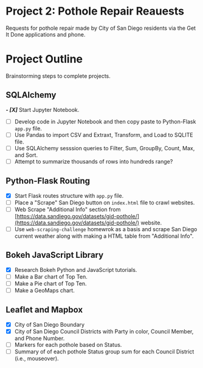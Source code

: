 # Project 2: Pothole Repair Reauests

Requests for pothole repair made by City of San Diego residents via the Get It Done applications and phone.

# Project Outline

Brainstorming steps to complete projects.

## SQLAlchemy

***- [X]*** Start Jupyter Notebook.
- [ ] Develop code in Jupyter Notebook and then copy paste to Python-Flask `app.py` file.
- [ ] Use Pandas to import CSV and Extraxt, Transform, and Load to SQLITE file.
- [ ] Use SQLAlchemy sesssion queries to Filter, Sum, GroupBy, Count, Max, and Sort.
- [ ] Attempt to summarize thousands of rows into hundreds range?

## Python-Flask Routing

- [X] Start Flask routes structure with `app.py` file.
- [ ] Place a "Scrape" San Diego button on `index.html` file to crawl websites.
- [ ] Web Scrape "Additional Info" section from [https://data.sandiego.gov/datasets/gid-pothole/](https://data.sandiego.gov/datasets/gid-pothole/) website.
- [ ] Use `web-scraping-challenge` homewrok as a basis and scrape San Diego current weather along with making a HTML table from "Additional Info".

## Bokeh JavaScript Library

- [X] Research Bokeh Python and JavaScript tutorials. 
- [ ] Make a Bar chart of Top Ten.
- [ ] Make a Pie chart of Top Ten.
- [ ] Make a GeoMaps chart.

## Leaflet and Mapbox

- [X] City of San Diego Boundary
- [X] City of San Diego Council Districts with Party in color, Council Member, and Phone Number.
- [ ] Markers for each pothole based on Status.
- [ ] Summary of of each pothole Status group sum for each Council District (i.e., mouseover).
